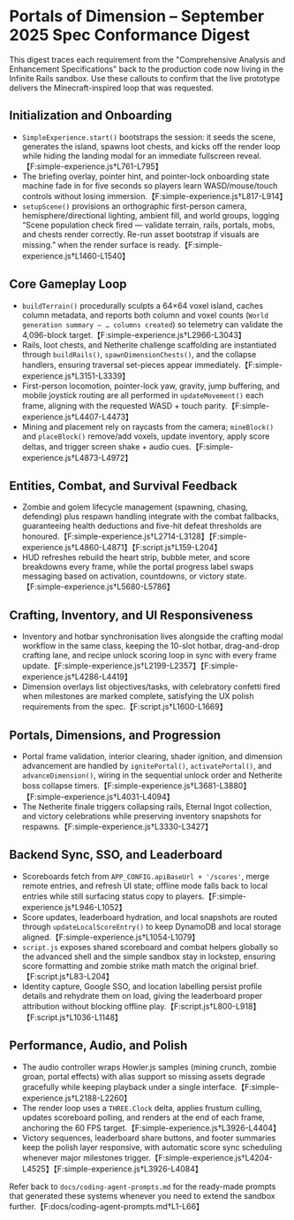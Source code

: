 # Portals of Dimension – September 2025 Spec Conformance Digest

This digest traces each requirement from the "Comprehensive Analysis and Enhancement Specifications" back to the production code now living in the Infinite Rails sandbox. Use these callouts to confirm that the live prototype delivers the Minecraft-inspired loop that was requested.

## Initialization and Onboarding
- `SimpleExperience.start()` bootstraps the session: it seeds the scene, generates the island, spawns loot chests, and kicks off the render loop while hiding the landing modal for an immediate fullscreen reveal.【F:simple-experience.js†L761-L795】
- The briefing overlay, pointer hint, and pointer-lock onboarding state machine fade in for five seconds so players learn WASD/mouse/touch controls without losing immersion.【F:simple-experience.js†L817-L914】
- `setupScene()` provisions an orthographic first-person camera, hemisphere/directional lighting, ambient fill, and world groups, logging “Scene population check fired — validate terrain, rails, portals, mobs, and chests render correctly. Re-run asset bootstrap if visuals are missing.” when the render surface is ready.【F:simple-experience.js†L1460-L1540】

## Core Gameplay Loop
- `buildTerrain()` procedurally sculpts a 64×64 voxel island, caches column metadata, and reports both column and voxel counts (`World generation summary — … columns created`) so telemetry can validate the 4,096-block target.【F:simple-experience.js†L2966-L3043】
- Rails, loot chests, and Netherite challenge scaffolding are instantiated through `buildRails()`, `spawnDimensionChests()`, and the collapse handlers, ensuring traversal set-pieces appear immediately.【F:simple-experience.js†L3151-L3339】
- First-person locomotion, pointer-lock yaw, gravity, jump buffering, and mobile joystick routing are all performed in `updateMovement()` each frame, aligning with the requested WASD + touch parity.【F:simple-experience.js†L4407-L4473】
- Mining and placement rely on raycasts from the camera; `mineBlock()` and `placeBlock()` remove/add voxels, update inventory, apply score deltas, and trigger screen shake + audio cues.【F:simple-experience.js†L4873-L4972】

## Entities, Combat, and Survival Feedback
- Zombie and golem lifecycle management (spawning, chasing, defending) plus respawn handling integrate with the combat fallbacks, guaranteeing health deductions and five-hit defeat thresholds are honoured.【F:simple-experience.js†L2714-L3128】【F:simple-experience.js†L4860-L4871】【F:script.js†L159-L204】
- HUD refreshes rebuild the heart strip, bubble meter, and score breakdowns every frame, while the portal progress label swaps messaging based on activation, countdowns, or victory state.【F:simple-experience.js†L5680-L5786】

## Crafting, Inventory, and UI Responsiveness
- Inventory and hotbar synchronisation lives alongside the crafting modal workflow in the same class, keeping the 10-slot hotbar, drag-and-drop crafting lane, and recipe unlock scoring loop in sync with every frame update.【F:simple-experience.js†L2199-L2357】【F:simple-experience.js†L4286-L4419】
- Dimension overlays list objectives/tasks, with celebratory confetti fired when milestones are marked complete, satisfying the UX polish requirements from the spec.【F:script.js†L1600-L1669】

## Portals, Dimensions, and Progression
- Portal frame validation, interior clearing, shader ignition, and dimension advancement are handled by `ignitePortal()`, `activatePortal()`, and `advanceDimension()`, wiring in the sequential unlock order and Netherite boss collapse timers.【F:simple-experience.js†L3681-L3880】【F:simple-experience.js†L4031-L4094】
- The Netherite finale triggers collapsing rails, Eternal Ingot collection, and victory celebrations while preserving inventory snapshots for respawns.【F:simple-experience.js†L3330-L3427】

## Backend Sync, SSO, and Leaderboard
- Scoreboards fetch from `APP_CONFIG.apiBaseUrl + '/scores'`, merge remote entries, and refresh UI state; offline mode falls back to local entries while still surfacing status copy to players.【F:simple-experience.js†L946-L1052】
- Score updates, leaderboard hydration, and local snapshots are routed through `updateLocalScoreEntry()` to keep DynamoDB and local storage aligned.【F:simple-experience.js†L1054-L1079】
- `script.js` exposes shared scoreboard and combat helpers globally so the advanced shell and the simple sandbox stay in lockstep, ensuring score formatting and zombie strike math match the original brief.【F:script.js†L83-L204】
- Identity capture, Google SSO, and location labelling persist profile details and rehydrate them on load, giving the leaderboard proper attribution without blocking offline play.【F:script.js†L800-L918】【F:script.js†L1036-L1148】

## Performance, Audio, and Polish
- The audio controller wraps Howler.js samples (mining crunch, zombie groan, portal effects) with alias support so missing assets degrade gracefully while keeping playback under a single interface.【F:simple-experience.js†L2188-L2260】
- The render loop uses a `THREE.Clock` delta, applies frustum culling, updates scoreboard polling, and renders at the end of each frame, anchoring the 60 FPS target.【F:simple-experience.js†L3926-L4404】
- Victory sequences, leaderboard share buttons, and footer summaries keep the polish layer responsive, with automatic score sync scheduling whenever major milestones trigger.【F:simple-experience.js†L4204-L4525】【F:simple-experience.js†L3926-L4084】

Refer back to `docs/coding-agent-prompts.md` for the ready-made prompts that generated these systems whenever you need to extend the sandbox further.【F:docs/coding-agent-prompts.md†L1-L66】
